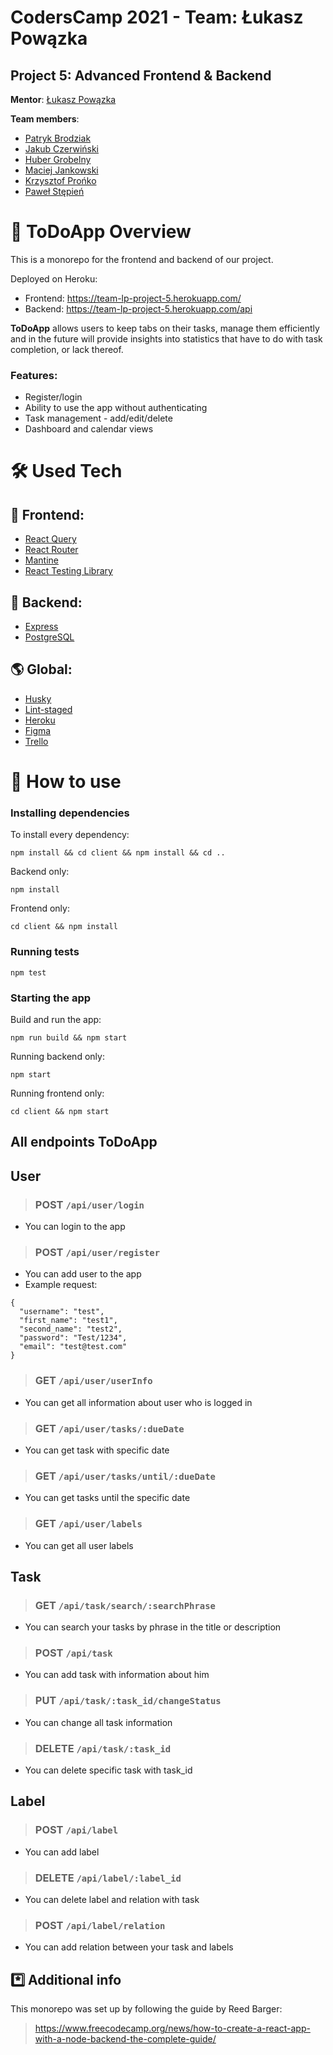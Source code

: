 # CodersCamp 2021 - Team: Łukasz Powązka

## Project 5: Advanced Frontend & Backend

**Mentor**: [Łukasz Powązka](https://github.com/lukiq)

**Team members**:

- [Patryk Brodziak](https://github.com/patrykbrodziak1)
- [Jakub Czerwiński](https://github.com/kubaczerwinski77)
- [Huber Grobelny](https://github.com/Burbinox)
- [Maciej Jankowski](https://github.com/macjank)
- [Krzysztof Prońko](https://github.com/Ruud1990)
- [Paweł Stępień](https://github.com/pastepi)

# 🌄 ToDoApp Overview

This is a monorepo for the frontend and backend of our project.

Deployed on Heroku:

- Frontend: https://team-lp-project-5.herokuapp.com/
- Backend: https://team-lp-project-5.herokuapp.com/api

**ToDoApp** allows users to keep tabs on their tasks, manage them efficiently and in the future will provide insights into statistics that have to do with task completion, or lack thereof.

### Features:

- Register/login
- Ability to use the app without authenticating
- Task management - add/edit/delete
- Dashboard and calendar views

# 🛠️ Used Tech

## 🎨 Frontend:

- [React Query](https://react-query.tanstack.com/)
- [React Router](https://reactrouter.com/)
- [Mantine](https://mantine.dev/)
- [React Testing Library](https://testing-library.com/)

## 🧰 Backend:

- [Express](https://expressjs.com/)
- [PostgreSQL](https://www.postgresql.org/)

## 🌎 Global:

- [Husky](https://typicode.github.io/husky/#/)
- [Lint-staged](https://github.com/okonet/lint-staged)
- [Heroku](https://www.heroku.com/)
- [Figma](https://www.figma.com/)
- [Trello](https://trello.com/)

# 🔑 How to use

### **Installing dependencies**

To install every dependency:

`npm install && cd client && npm install && cd ..`

Backend only:

`npm install`

Frontend only:

`cd client && npm install`

### **Running tests**

`npm test`

### **Starting the app**

Build and run the app:

`npm run build && npm start`

Running backend only:

`npm start`

Running frontend only:

`cd client && npm start`

## All endpoints ToDoApp
## User

> ### **POST** `/api/user/login`
> 
  - You can login to the app

> ### **POST** `/api/user/register`
> 
  - You can add user to the app
  - Example request:
  ```
  {
    "username": "test",
    "first_name": "test1",
    "second_name": "test2",
    "password": "Test/1234",
    "email": "test@test.com"
  }
```
> ### **GET** `/api/user/userInfo`
> 
  - You can get all information about user who is logged in

> ### **GET** `/api/user/tasks/:dueDate`
> 
  - You can get task with specific date

> ### **GET** `/api/user/tasks/until/:dueDate`
> 
  - You can get tasks until the specific date

> ### **GET** `/api/user/labels`
> 
  - You can get all user labels

## Task

> ### **GET** `/api/task/search/:searchPhrase`

  - You can search your tasks by phrase in the title or description

> ### **POST** `/api/task`
> 
  - You can add task with information about him

> ### **PUT** `/api/task/:task_id/changeStatus`
> 
  - You can change all task information

> ### **DELETE** `/api/task/:task_id`
> 
  - You can delete specific task with task_id
  
  
## Label

> ### **POST** `/api/label`
> 
  - You can add label

> ### **DELETE** `/api/label/:label_id`
> 
  - You can delete label and relation with task

> ### **POST** `/api/label/relation`
>
  - You can add relation between your task and labels

## *️⃣ Additional info

This monorepo was set up by following the guide by Reed Barger:

> https://www.freecodecamp.org/news/how-to-create-a-react-app-with-a-node-backend-the-complete-guide/
